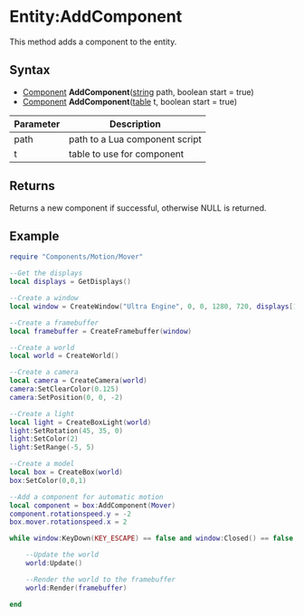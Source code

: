 # Entity:AddComponent

This method adds a component to the entity.

## Syntax

- [Component](Component.md) **AddComponent**([string](https://www.lua.org/manual/5.4/manual.html#6.4) path, boolean start = true)
- [Component](Component.md) **AddComponent**([table](https://www.lua.org/manual/5.4/manual.html#6.6) t, boolean start = true)

| Parameter | Description |
|---|---|
| path | path to a Lua component script |
| t | table to use for component |

## Returns

Returns a new component if successful, otherwise NULL is returned.

## Example

```lua
require "Components/Motion/Mover"

--Get the displays
local displays = GetDisplays()

--Create a window
local window = CreateWindow("Ultra Engine", 0, 0, 1280, 720, displays[1], WINDOW_CENTER | WINDOW_TITLEBAR)

--Create a framebuffer
local framebuffer = CreateFramebuffer(window)

--Create a world
local world = CreateWorld()

--Create a camera
local camera = CreateCamera(world)
camera:SetClearColor(0.125)
camera:SetPosition(0, 0, -2)

--Create a light
local light = CreateBoxLight(world)
light:SetRotation(45, 35, 0)
light:SetColor(2)
light:SetRange(-5, 5)

--Create a model
local box = CreateBox(world)
box:SetColor(0,0,1)

--Add a component for automatic motion
local component = box:AddComponent(Mover)
component.rotationspeed.y = -2
box.mover.rotationspeed.x = 2

while window:KeyDown(KEY_ESCAPE) == false and window:Closed() == false do

    --Update the world
    world:Update()

    --Render the world to the framebuffer
    world:Render(framebuffer)

end
```
